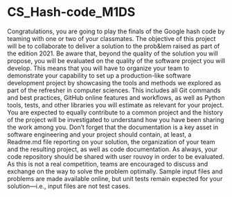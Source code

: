 # CS_Hash-code_M1DS

Congratulations, you are going to play the finals of the Google hash code by teaming with one or two of your classmates. The objective of this project will be to collaborate to deliver a solution to the prob&lem raised as part of the edition 2021.
Be aware that, beyond the quality of the solution you will propose, you will be evaluated on the quality of the software project you will develop. This means that you will have to organize your team to demonstrate your capability to set up a production-like software development project by showcasing the tools and methods we explored as part of the refresher in computer sciences. This includes all Git commands and best practices, GitHub online features and workflows, as well as Python tools, tests, and other libraries you will estimate as relevant for your project.
You are expected to equally contribute to a common project and the history of the project will be investigated to understand how you have been sharing the work among you. Don’t forget that the documentation is a key asset in software engineering and your project should contain, at least, a Readme.md file reporting on your solution, the organization of your team and the resulting project, as well as code documentation. As always, your code repository should be shared with user rouvoy in order to be evaluated.
As this is not a real competition, teams are encouraged to discuss and exchange on the way to solve the problem optimally.
Sample input files and problems are made available online, but unit tests remain expected for your solution—i.e., input files are not test cases.
